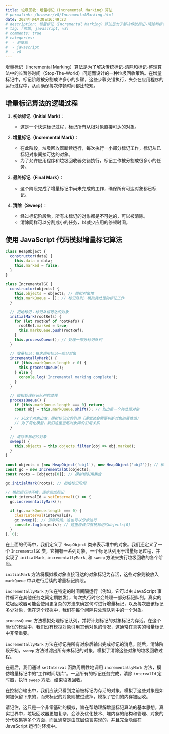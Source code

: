 ```yaml
---
title: 垃圾回收：增量标记（Incremental Marking）算法
# permalink: /browser/v8/IncrementalMarking.html
date: 2024年04月30日16:49:23
# description: 增量标记（Incremental Marking）算法是为了解决传统标记-清除和标记-整理算法中的长暂停时间（Stop-The-World）问题而设计的一种垃圾回收策略。在增量标记中，标记阶段被分割成许多小的步骤，这些步骤交错执行，夹杂在应用程序的运行过程中，从而确保每次停顿时间都比较短。
# tag: [前端, javascript, v8]
# comments: true
# categories: 
#  - 浏览器
#  - javascript
#  - v8
---
```


增量标记（Incremental Marking）算法是为了解决传统标记-清除和标记-整理算法中的长暂停时间（Stop-The-World）问题而设计的一种垃圾回收策略。在增量标记中，标记阶段被分割成许多小的步骤，这些步骤交错执行，夹杂在应用程序的运行过程中，从而确保每次停顿时间都比较短。

## 增量标记算法的逻辑过程

1. **初始标记（Initial Mark）**：
   - 这是一个快速标记过程，标记所有从根对象直接可达的对象。

2. **增量标记（Incremental Mark）**：
   - 在此阶段，垃圾回收器断续运行，每次执行一小部分标记工作，标记从已标记对象间接可达的对象。
   - 为了允许应用程序和垃圾回收器交错执行，标记工作被分割成很多小的任务。

3. **最终标记（Final Mark）**：
   - 这个阶段完成了增量标记中尚未完成的工作，确保所有可达对象都已标记。

4. **清除（Sweep）**：
   - 经过标记阶段后，所有未标记的对象都是不可达的，可以被清除。
   - 清除同样可以分割成小的任务，以减少应用的停顿时间。

## 使用 JavaScript 代码模拟增量标记算法

```javascript
class HeapObject {
  constructor(data) {
    this.data = data;
    this.marked = false;
  }
}

class IncrementalGC {
  constructor(objects) {
    this.objects = objects; // 模拟对象堆
    this.markQueue = []; // 标记队列，模拟待处理的标记工作
  }

  // 初始标记：标记从根可达的对象
  initialMark(rootRefs) {
    for (let rootRef of rootRefs) {
      rootRef.marked = true;
      this.markQueue.push(rootRef);
    }
    this.processQueue(); // 处理一部分标记队列
  }

  // 增量标记：每次调用标记一部分对象
  incrementallyMark() {
    if (this.markQueue.length > 0) {
      this.processQueue();
    } else {
      console.log('Incremental marking complete');
    }
  }

  // 模拟处理标记队列的过程
  processQueue() {
    if (this.markQueue.length === 0) return;
    const obj = this.markQueue.shift(); // 取出第一个待处理对象

    // 从这个对象出发，模拟标记它的引用（通常这会需要判断对象的属性值）
    // 为了简化模型，我们这里忽略对象间的引用关系
  }

  // 清除未标记的对象
  sweep() {
    this.objects = this.objects.filter(obj => obj.marked);
  }
}

const objects = [new HeapObject('obj1'), new HeapObject('obj2')]; // 模拟的对象堆
const gc = new IncrementalGC(objects);
const roots = [objects[0]]; // 模拟根引用集合

gc.initialMark(roots); // 初始标记阶段

// 模拟运行时环境，逐步完成标记
const intervalId = setInterval(() => {
  gc.incrementallyMark();
  
  if (gc.markQueue.length === 0) {
    clearInterval(intervalId);
    gc.sweep(); // 清除阶段，这也可以分步进行
    console.log(objects); // 这里应该只有被标记的objects[0]
  }
}, 0);

```

在上面的代码中，我们定义了 `HeapObject` 类来表示堆中的对象。我们还定义了一个 `IncrementalGC` 类，它拥有一系列对象，一个标记队列用于增量标记过程，并实现了 `initialMark`, `incrementallyMark`, 和 `sweep` 方法来执行垃圾回收的各个阶段。

`initialMark` 方法将模拟根对象直接可达的对象标记为存活，这些对象则被放入 `markQueue` 中以进行后续的增量标记阶段。

`incrementallyMark` 方法在特定的时间间隔运行（例如，它可以由 JavaScript 事件循环在其他任务之间定期触发），每次执行时它会处理一部分标记队列。真实的垃圾回收器可能会使用更复杂的方法来确定何时进行增量标记，以及每次应该标记多少对象，但在这个模拟中，我们在每个间隔只处理队列中的一个对象。

`processQueue` 方法模拟处理标记队列，并将计划标记的对象标记为存活。在这个简化的模型中，我们没有模拟对象引用其他对象的情况，这通常在真实的增量标记中非常重要。

`incrementallyMark` 方法在标记完所有对象后输出完成标记的消息。随后，清除阶段开始，`sweep` 方法过滤出所有未标记的对象，模拟了清除这些对象的垃圾回收过程。

在最后，我们通过 `setInterval` 函数周期性地调用 `incrementallyMark` 方法，模仿增量标记中的“工作时间切片”。一旦所有的标记任务完成，清除 `intervalId` 定时器，执行 `sweep` 方法，结束垃圾回收。

在控制台输出中，我们应该只看到之前被标记为存活的对象，模拟了这些对象是如何被保留下来的，而未标记的对象则被过滤掉，模拟了它们的内存被回收。

请记住，这只是一个非常基础的模拟，旨在帮助理解增量标记算法的基本思想。真实世界中，垃圾回收器更加复杂，会涉及优化技术、堆内存的结构和管理、对象的分代收集等多个方面，而且通常是由底层语言实现的，并且完全隐藏在 JavaScript 运行时环境中。

